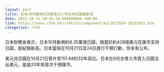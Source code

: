 ```yaml
---
layout: post
title: 日本10月動用428億美元入市支持日圓創新高
date: 2022-10-31 20:45:54.000000000 +08:00
link: https://news.rthk.hk/rthk/ch/component/k2/1673554-20221031.htm
categories: rthk
---
```


日本財務省表示，日本10月動用約6.35萬億日圓，相當於約428億美元在匯市支持日圓，創紀錄新高。日本當局在10月21日及24日進行干預行動，但未有公布。

美元兌日圓在10月21日曾升至151.94的32年高位。日本在9月亦曾入市買入日圓沽出美元，是逾20年來首次干預匯市。
